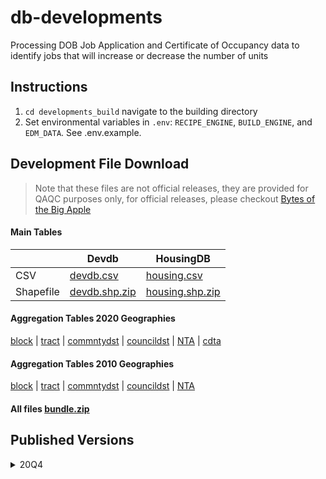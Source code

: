 # db-developments

Processing DOB Job Application and Certificate of Occupancy data to identify jobs that will increase or decrease the number of units

## Instructions

1. `cd developments_build` navigate to the building directory
2. Set environmental variables in `.env`: `RECIPE_ENGINE`, `BUILD_ENGINE`, and `EDM_DATA`. See .env.example.

## Development File Download

> Note that these files are not official releases, they are provided for QAQC purposes only, for official releases, please checkout [Bytes of the Big Apple](https://www1.nyc.gov/site/planning/data-maps/open-data/dwn-housing-database.page#housingdevelopmentproject)

#### Main Tables

  | Devdb | HousingDB
-- | -- | --
CSV | [devdb.csv](https://edm-publishing.nyc3.digitaloceanspaces.com/db-developments/latest/output/devdb.csv) | [housing.csv](https://edm-publishing.nyc3.digitaloceanspaces.com/db-developments/latest/output/housing.csv)
Shapefile | [devdb.shp.zip](https://edm-publishing.nyc3.digitaloceanspaces.com/db-developments/latest/output/devdb.shp.zip) | [housing.shp.zip](https://edm-publishing.nyc3.digitaloceanspaces.com/db-developments/latest/output/housing.shp.zip)

#### Aggregation Tables 2020 Geographies

[block](https://edm-publishing.nyc3.digitaloceanspaces.com/db-developments/latest/output/aggregate_block_2020.csv) |
[tract](https://edm-publishing.nyc3.digitaloceanspaces.com/db-developments/latest/output/aggregate_tract_2020.csv) |
[commntydst](https://edm-publishing.nyc3.digitaloceanspaces.com/db-developments/latest/output/aggregate_commntydst_2020.csv) |
[councildst](https://edm-publishing.nyc3.digitaloceanspaces.com/db-developments/latest/output/aggregate_councildst_2020.csv) |
[NTA](https://edm-publishing.nyc3.digitaloceanspaces.com/db-developments/latest/output/aggregate_nta_2020.csv) |
[cdta](https://edm-publishing.nyc3.digitaloceanspaces.com/db-developments/latest/output/aggregate_cdta_2020.csv)

#### Aggregation Tables 2010 Geographies

[block](https://edm-publishing.nyc3.digitaloceanspaces.com/db-developments/latest/output/aggregate_block_2010.csv) |
[tract](https://edm-publishing.nyc3.digitaloceanspaces.com/db-developments/latest/output/aggregate_tract_2010.csv) |
[commntydst](https://edm-publishing.nyc3.digitaloceanspaces.com/db-developments/latest/output/aggregate_commntydst_2010.csv) |
[councildst](https://edm-publishing.nyc3.digitaloceanspaces.com/db-developments/latest/output/aggregate_councildst_2010.csv) |
[NTA](https://edm-publishing.nyc3.digitaloceanspaces.com/db-developments/latest/output/aggregate_nta_2010.csv)

#### All files [bundle.zip](https://edm-publishing.nyc3.digitaloceanspaces.com/db-developments/latest/output/output.zip)

## Published Versions

<details><summary>20Q4</summary>
  
    | HousingDB | Devdb
 -- | -- | --
CSV        | [dcp_housing.csv](https://nyc3.digitaloceanspaces.com/edm-recipes/datasets/dcp_housing/20Q4/dcp_housing.csv) | [dcp_developments.csv](https://nyc3.digitaloceanspaces.com/edm-recipes/datasets/dcp_developments/20Q4/dcp_developments.csv)
Zipped CSV | [dcp_housing.csv](https://nyc3.digitaloceanspaces.com/edm-recipes/datasets/dcp_housing/20Q4/dcp_housing.csv.zip)  |  [dcp_developments.csv.zip](https://nyc3.digitaloceanspaces.com/edm-recipes/datasets/dcp_developments/20Q4/dcp_developments.csv.zip)
Shapefile  |  [dcp_housing.shp.zip](https://nyc3.digitaloceanspaces.com/edm-recipes/datasets/dcp_housing/20Q4/dcp_housing.shp.zip) | [dcp_developments.shp.zip](https://nyc3.digitaloceanspaces.com/edm-recipes/datasets/dcp_developments/20Q4/dcp_developments.shp.zip)
  
</details>
